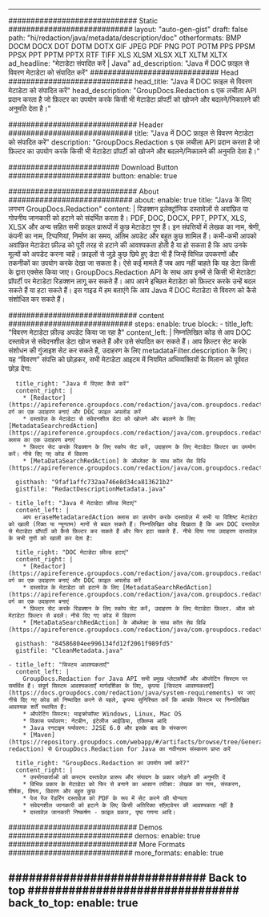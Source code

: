 
---
############################# Static ############################
layout: "auto-gen-gist" 
draft: false
path: "hi/redaction/java/metadata/description/doc"
otherformats: BMP DOCM DOCX DOT DOTM DOTX GIF JPEG PDF PNG POT POTM PPS PPSM PPSX PPT PPTM PPTX RTF TIFF XLS XLSM XLSX XLT XLTM XLTX  
ad_headline: "मेटाडेटा संपादित करें | Java"
ad_description: "Java में DOC फ़ाइल से विवरण मेटाडेटा को संपादित करें"
############################# Head ############################
head_title: "Java में DOC फ़ाइल से विवरण मेटाडेटा को संपादित करें"
head_description: "GroupDocs.Redaction s एक लचीला API प्रदान करता है जो फ़िल्टर का उपयोग करके किसी भी मेटाडेटा प्रॉपर्टी को खोजने और बदलने/निकालने की अनुमति देता है।"

############################# Header ############################
title: "Java में DOC फ़ाइल से विवरण मेटाडेटा को संपादित करें"
description: "GroupDocs.Redaction s एक लचीला API प्रदान करता है जो फ़िल्टर का उपयोग करके किसी भी मेटाडेटा प्रॉपर्टी को खोजने और बदलने/निकालने की अनुमति देता है।"

######################### Download Button #######################
button:
    enable: true

############################# About ############################
about:
    enable: true
    title: "Java के लिए लगभग GroupDocs.Redaction"
    content: |
        रिडक्शन इलेक्ट्रॉनिक दस्तावेज़ों से अवांछित या गोपनीय जानकारी को हटाने को संदर्भित करता है। PDF, DOC, DOCX, PPT, PPTX, XLS, XLSX और अन्य सहित सभी फ़ाइल प्रारूपों में कुछ मेटाडेटा गुण हैं। इन संपत्तियों में लेखक का नाम, श्रेणी, कंपनी का नाम, टिप्पणियां, निर्माण का समय, अंतिम अपडेट और बहुत कुछ शामिल हैं। कभी-कभी आपको अवांछित मेटाडेटा फ़ील्ड को पूरी तरह से हटाने की आवश्यकता होती है या हो सकता है कि आप उनके मूल्यों को अपडेट करना चाहें। फ़ाइलों से जुड़े कुछ छिपे हुए डेटा भी हैं जिन्हें विभिन्न उपकरणों और तकनीकों का उपयोग करके देखा जा सकता है। ऐसे कई मामले हैं जब आप नहीं चाहते कि यह डेटा किसी के द्वारा एक्सेस किया जाए। GroupDocs.Redaction API के साथ आप इनमें से किसी भी मेटाडेटा प्रॉपर्टी पर मेटाडेटा रिडक्शन लागू कर सकते हैं। आप अपने इच्छित मेटाडेटा को फ़िल्टर करके उन्हें बदल सकते हैं या हटा सकते हैं। इस गाइड में हम बताएंगे कि आप Java में DOC मेटाडेटा से विवरण को कैसे संशोधित कर सकते हैं।

############################# content ############################
steps:
    enable: true
    block:
    - title_left: "विवरण मेटाडेटा फ़ील्ड अपडेट किया जा रहा है"
      content_left: |
        निम्नलिखित कोड से आप DOC दस्तावेज़ से संवेदनशील डेटा खोज सकते हैं और उसे संपादित कर सकते हैं। आप फ़िल्टर सेट करके संशोधन की गुंजाइश सेट कर सकते हैं, उदाहरण के लिए metadataFilter.description के लिए। यह “विवरण” संपत्ति को छोड़कर, सभी मेटाडेटा आइटम में नियमित अभिव्यक्तियों के मिलान को पूर्ववत छोड़ देगा: 

      title_right: "Java में रिएक्ट कैसे करें"
      content_right: |
        * [Redactor](https://apireference.groupdocs.com/redaction/java/com.groupdocs.redaction/Redactor) वर्ग का एक उदाहरण बनाएं और DOC फ़ाइल अपलोड करें
        * दस्तावेज़ के मेटाडेटा से संवेदनशील डेटा को खोजने और बदलने के लिए [MetadataSearchredAction](https://apireference.groupdocs.com/redaction/java/com.groupdocs.redaction.redactions/MetadataSearchRedaction) क्लास का एक उदाहरण बनाएं
        * फ़िल्टर सेट करके रिडक्शन के लिए स्कोप सेट करें, उदाहरण के लिए मेटाडेटा फ़िल्टर का उपयोग करें। नीचे दिए गए कोड में विवरण
        * [MetaDataSearchRedAction] के ऑब्जेक्ट के साथ कॉल सेव विधि (https://apireference.groupdocs.com/redaction/java/com.groupdocs.redaction.redactions/MetadataSearchRedaction) 

      gisthash: "9faf1affc732aa746e8d34ca813621b2"
      gistfile: "RedactDescriptionMetadata.java"
      
    - title_left: "Java में मेटाडेटा फ़ील्ड मिटाएं"
      content_left: |
        आप eraseMetadataredAction क्लास का उपयोग करके दस्तावेज़ में सभी या विशिष्ट मेटाडेटा को खाली (रिक्त या न्यूनतम) मानों से बदल सकते हैं। निम्नलिखित कोड दिखाता है कि आप DOC दस्तावेज़ से मेटाडेटा प्रॉपर्टी को कैसे फ़िल्टर कर सकते हैं और फिर हटा सकते हैं. नीचे दिया गया उदाहरण दस्तावेज़ के सभी गुणों को खाली कर देता है: 
        
      title_right: "DOC मेटाडेटा फ़ील्ड हटाएं"
      content_right: |
        * [Redactor](https://apireference.groupdocs.com/redaction/java/com.groupdocs.redaction/Redactor) वर्ग का एक उदाहरण बनाएं और DOC फ़ाइल अपलोड करें
        * दस्तावेज़ के मेटाडेटा को हटाने के लिए [MetadataSearchRedAction](https://apireference.groupdocs.com/redaction/java/com.groupdocs.redaction.redactions/MetadataSearchRedaction) वर्ग का एक उदाहरण बनाएं
        * फ़िल्टर सेट करके रिडक्शन के लिए स्कोप सेट करें, उदाहरण के लिए मेटाडेटा फ़िल्टर. ऑल को मेटाडेटा फ़िल्टर से बदलें। नीचे दिए गए कोड में विवरण
        * [MetaDataSearchRedAction] के ऑब्जेक्ट के साथ कॉल सेव विधि (https://apireference.groupdocs.com/redaction/java/com.groupdocs.redaction.redactions/MetadataSearchRedaction) 
        
      gisthash: "84586804ee996134fd12f2061f989fd5"
      gistfile: "CleanMetadata.java"

    - title_left: "सिस्टम आवश्यकताएँ"
      content_left: |
        GroupDocs.Redaction for Java API सभी प्रमुख प्लेटफ़ॉर्मों और ऑपरेटिंग सिस्टम पर समर्थित हैं। संपूर्ण सिस्टम आवश्यकताएँ मार्गदर्शिका के लिए, कृपया [सिस्टम आवश्यकताएँ](https://docs.groupdocs.com/redaction/java/system-requirements) पर जाएं नीचे दिए गए कोड को निष्पादित करने से पहले, कृपया सुनिश्चित करें कि आपके सिस्टम पर निम्नलिखित आवश्यक शर्तें स्थापित हैं:
        * ऑपरेटिंग सिस्टम: माइक्रोसॉफ्ट Windows, Linux, Mac OS
        * विकास पर्यावरण: नेटबीन, इंटेलीज आईडिया, एक्लिप्स आदि
        * Java रनटाइम पर्यावरण: J2SE 6.0 और इसके बाद के संस्करण
        * [Maven](https://repository.groupdocs.com/webapp/#/artifacts/browse/tree/General/repo/com/groupdocs/groupdocs-redaction) से GroupDocs.Redaction for Java का नवीनतम संस्करण प्राप्त करें
        
      title_right: "GroupDocs.Redaction का उपयोग क्यों करें?"
      content_right: |
        * उपयोगकर्ताओं को कस्टम दस्तावेज़ प्रारूप और संपादन के प्रकार जोड़ने की अनुमति दें
        * विभिन्न प्रकार के मेटाडेटा को फिर से बनाने का आसान तरीका: लेखक का नाम, संस्करण, शीर्षक, विषय, विवरण और बहुत कुछ
        * पेज रेंज रेंडरिंग दस्तावेज़ को PDF के रूप में सेट करने की योग्यता
        * संवेदनशील जानकारी को हटाने के लिए किसी अतिरिक्त सॉफ़्टवेयर की आवश्यकता नहीं है
        * दस्तावेज़ जानकारी निष्कर्षण - फ़ाइल प्रकार, पृष्ठ गणना आदि।
        

############################# Demos ############################
demos:
    enable: true
############################# More Formats ############################
more_formats:
    enable: true

############################# Back to top ###############################
back_to_top:
    enable: true
---
